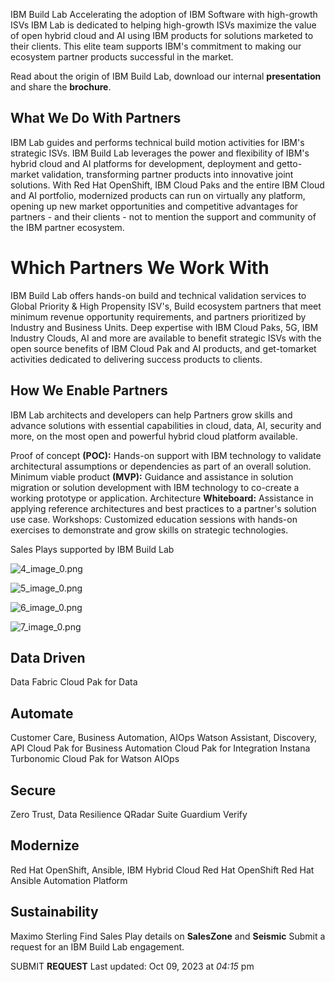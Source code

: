 IBM Build Lab Accelerating the adoption of IBM Software with high-growth ISVs IBM  Lab is dedicated to helping high-growth ISVs maximize the value of open hybrid cloud and AI using IBM products for solutions marketed to their clients. This elite team supports IBM's commitment to making our ecosystem partner products successful in the market.

Read about the origin of IBM Build Lab, download our internal **presentation** and share the **brochure**.

## What We Do With  Partners

IBM  Lab guides and performs technical build motion activities for IBM's strategic ISVs. IBM Build Lab leverages the power and flexibility of IBM's hybrid cloud and AI platforms for development, deployment and getto-market validation, transforming partner products into innovative joint solutions. With Red Hat OpenShift, IBM Cloud Paks and the entire IBM Cloud and AI portfolio, modernized products can run on virtually any platform, opening up new market opportunities and competitive advantages for partners - and their clients - not to mention the support and community of the IBM partner ecosystem.

# Which  Partners We Work With

IBM Build Lab offers hands-on build and technical validation services to Global Priority & High Propensity ISV's, Build ecosystem partners that meet minimum revenue opportunity requirements, and partners prioritized by Industry and Business Units. Deep expertise with IBM Cloud Paks, 5G, IBM Industry Clouds, AI and more are available to benefit strategic ISVs with the open source benefits of IBM Cloud Pak and AI products, and get-tomarket activities dedicated to delivering success products to clients.

## How We Enable  Partners

IBM  Lab architects and developers can help  Partners grow skills and advance solutions with essential capabilities in cloud, data, AI, security and more, on the most open and powerful hybrid cloud platform available.

Proof of concept **(POC):** Hands-on support with IBM technology to validate architectural assumptions or dependencies as part of an overall solution. Minimum viable product **(MVP):** Guidance and assistance in solution migration or solution development with IBM technology to co-create a working prototype or application. Architecture **Whiteboard:** Assistance in applying reference architectures and best practices to a partner's solution use case. Workshops: Customized education sessions with hands-on exercises to demonstrate and grow skills on strategic technologies.

Sales Plays supported by IBM Build Lab

![4_image_0.png](4_image_0.png)

![5_image_0.png](5_image_0.png)

![6_image_0.png](6_image_0.png)

![7_image_0.png](7_image_0.png)

## Data **Driven**

Data Fabric Cloud Pak for Data

## Automate

Customer Care, Business Automation, AIOps Watson Assistant, Discovery, API
Cloud Pak for Business Automation Cloud Pak for Integration Instana Turbonomic Cloud Pak for Watson AIOps

## Secure

Zero Trust, Data Resilience QRadar Suite Guardium Verify

## Modernize

Red Hat OpenShift, Ansible, IBM Hybrid Cloud Red Hat OpenShift Red Hat Ansible Automation Platform

## Sustainability

Maximo Sterling Find Sales Play details on **SalesZone** and **Seismic**
Submit a request for an IBM Build Lab engagement.

SUBMIT **REQUEST**
Last updated: Oct 09, 2023 at *04:15* pm